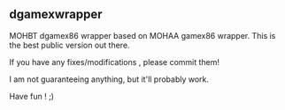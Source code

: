 ## dgamexwrapper
MOHBT dgamex86 wrapper based on MOHAA gamex86 wrapper.
This is the best public version out there.

If you have any fixes/modifications , please commit them!

I am not guaranteeing anything, but it'll probably work.

Have fun ! ;)
